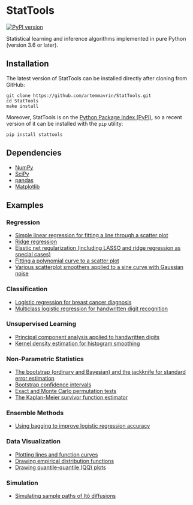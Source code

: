 # StatTools

[![PyPI version](https://badge.fury.io/py/StatTools.svg)](https://badge.fury.io/py/StatTools)

Statistical learning and inference algorithms implemented in pure Python (version 3.6 or later).

## Installation

The latest version of StatTools can be installed directly after cloning from GitHub:

    git clone https://github.com/artemmavrin/StatTools.git
    cd StatTools
    make install

Moreover, StatTools is on the [Python Package Index (PyPI)](https://pypi.org/project/StatTools/), so a recent version of it can be installed with the `pip` utility:

    pip install stattools

## Dependencies

* [NumPy](http://www.numpy.org)
* [SciPy](https://www.scipy.org)
* [pandas](https://pandas.pydata.org)
* [Matplotlib](https://matplotlib.org)

## Examples

### Regression

* [Simple linear regression for fitting a line through a scatter plot](https://github.com/artemmavrin/StatTools/blob/master/examples/Simple%20Linear%20Regression.ipynb)
* [Ridge regression](https://github.com/artemmavrin/StatTools/blob/master/examples/Ridge%20Regression.ipynb)
* [Elastic net regularization (including LASSO and ridge regression as special cases)](https://github.com/artemmavrin/StatTools/blob/master/examples/Elastic%20Net.ipynb)
* [Fitting a polynomial curve to a scatter plot](https://github.com/artemmavrin/StatTools/blob/master/examples/Polynomial%20Smoothing.ipynb)
* [Various scatterplot smoothers applied to a sine curve with Gaussian noise](https://github.com/artemmavrin/StatTools/blob/master/examples/Scatterplot%20Smoothers.ipynb)

### Classification

* [Logistic regression for breast cancer diagnosis](https://github.com/artemmavrin/StatTools/blob/master/examples/Logistic%20Regression.ipynb)
* [Multiclass logistic regression for handwritten digit recognition](https://github.com/artemmavrin/StatTools/blob/master/examples/Multiclass%20Logistic%20Regression.ipynb)

### Unsupervised Learning

* [Principal component analysis applied to handwritten digits](https://github.com/artemmavrin/StatTools/blob/master/examples/Principal%20Component%20Analysis.ipynb)
* [Kernel density estimation for histogram smoothing](https://github.com/artemmavrin/StatTools/blob/master/examples/Kernel%20Density%20Estimation.ipynb)

### Non-Parametric Statistics

* [The bootstrap (ordinary and Bayesian) and the jackknife for standard error estimation](https://github.com/artemmavrin/StatTools/blob/master/examples/Bootstrap%20and%20Jackknife.ipynb)
* [Bootstrap confidence intervals](https://github.com/artemmavrin/StatTools/blob/master/examples/Bootstrap%20Confidence%20Intervals.ipynb)
* [Exact and Monte Carlo permutation tests](https://github.com/artemmavrin/StatTools/blob/master/examples/Permutation%20Test.ipynb)
* [The Kaplan-Meier survivor function estimator](https://github.com/artemmavrin/StatTools/blob/master/examples/Kaplan-Meier%20Estimator.ipynb)

### Ensemble Methods

* [Using bagging to improve logistic regression accuracy](https://github.com/artemmavrin/StatTools/blob/master/examples/Bagging%20Logistic%20Regression.ipynb)

### Data Visualization

* [Plotting lines and function curves](https://github.com/artemmavrin/StatTools/blob/master/examples/Plotting%20Lines%20and%20Functions.ipynb)
* [Drawing empirical distribution functions](https://github.com/artemmavrin/StatTools/blob/master/examples/Empirical%20Distribution%20Functions.ipynb)
* [Drawing quantile-quantile (QQ) plots](https://github.com/artemmavrin/StatTools/blob/master/examples/Quantile-Quantile%20Plots.ipynb)

### Simulation

* [Simulating sample paths of Itô diffusions](https://github.com/artemmavrin/StatTools/blob/master/examples/Ito%20Diffusions.ipynb)
